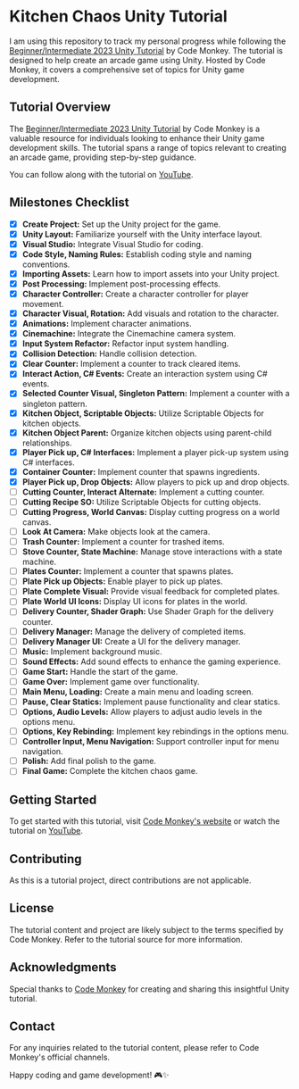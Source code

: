 # Kitchen Chaos Unity Tutorial

I am using this repository to track my personal progress while following the [Beginner/Intermediate 2023 Unity Tutorial](https://unitycodemonkey.com/kitchenchaoscourse.php) by Code Monkey. The tutorial is designed to help create an arcade game using Unity. Hosted by Code Monkey, it covers a comprehensive set of topics for Unity game development.

## Tutorial Overview

The [Beginner/Intermediate 2023 Unity Tutorial](https://unitycodemonkey.com/kitchenchaoscourse.php) by Code Monkey is a valuable resource for individuals looking to enhance their Unity game development skills. The tutorial spans a range of topics relevant to creating an arcade game, providing step-by-step guidance.

You can follow along with the tutorial on [YouTube](https://www.youtube.com/watch?v=AmGSEH7QcDg).

## Milestones Checklist

- [x] **Create Project:** Set up the Unity project for the game.
- [x] **Unity Layout:** Familiarize yourself with the Unity interface layout.
- [x] **Visual Studio:** Integrate Visual Studio for coding.
- [x] **Code Style, Naming Rules:** Establish coding style and naming conventions.
- [x] **Importing Assets:** Learn how to import assets into your Unity project.
- [x] **Post Processing:** Implement post-processing effects.
- [x] **Character Controller:** Create a character controller for player movement.
- [x] **Character Visual, Rotation:** Add visuals and rotation to the character.
- [x] **Animations:** Implement character animations.
- [x] **Cinemachine:** Integrate the Cinemachine camera system.
- [x] **Input System Refactor:** Refactor input system handling.
- [x] **Collision Detection:** Handle collision detection.
- [x] **Clear Counter:** Implement a counter to track cleared items.
- [x] **Interact Action, C# Events:** Create an interaction system using C# events.
- [x] **Selected Counter Visual, Singleton Pattern:** Implement a counter with a singleton pattern.
- [x] **Kitchen Object, Scriptable Objects:** Utilize Scriptable Objects for kitchen objects.
- [x] **Kitchen Object Parent:** Organize kitchen objects using parent-child relationships.
- [x] **Player Pick up, C# Interfaces:** Implement a player pick-up system using C# interfaces.
- [x] **Container Counter:** Implement counter that spawns ingredients.
- [x] **Player Pick up, Drop Objects:** Allow players to pick up and drop objects.
- [ ] **Cutting Counter, Interact Alternate:** Implement a cutting counter.
- [ ] **Cutting Recipe SO:** Utilize Scriptable Objects for cutting objects.
- [ ] **Cutting Progress, World Canvas:** Display cutting progress on a world canvas.
- [ ] **Look At Camera:** Make objects look at the camera.
- [ ] **Trash Counter:** Implement a counter for trashed items.
- [ ] **Stove Counter, State Machine:** Manage stove interactions with a state machine.
- [ ] **Plates Counter:** Implement a counter that spawns plates.
- [ ] **Plate Pick up Objects:** Enable player to pick up plates.
- [ ] **Plate Complete Visual:** Provide visual feedback for completed plates.
- [ ] **Plate World UI Icons:** Display UI icons for plates in the world.
- [ ] **Delivery Counter, Shader Graph:** Use Shader Graph for the delivery counter.
- [ ] **Delivery Manager:** Manage the delivery of completed items.
- [ ] **Delivery Manager UI:** Create a UI for the delivery manager.
- [ ] **Music:** Implement background music.
- [ ] **Sound Effects:** Add sound effects to enhance the gaming experience.
- [ ] **Game Start:** Handle the start of the game.
- [ ] **Game Over:** Implement game over functionality.
- [ ] **Main Menu, Loading:** Create a main menu and loading screen.
- [ ] **Pause, Clear Statics:** Implement pause functionality and clear statics.
- [ ] **Options, Audio Levels:** Allow players to adjust audio levels in the options menu.
- [ ] **Options, Key Rebinding:** Implement key rebindings in the options menu.
- [ ] **Controller Input, Menu Navigation:** Support controller input for menu navigation.
- [ ] **Polish:** Add final polish to the game.
- [ ] **Final Game:** Complete the kitchen chaos game.

## Getting Started

To get started with this tutorial, visit [Code Monkey's website](https://unitycodemonkey.com/kitchenchaoscourse.php) or watch the tutorial on [YouTube](https://www.youtube.com/watch?v=AmGSEH7QcDg).

## Contributing

As this is a tutorial project, direct contributions are not applicable.

## License

The tutorial content and project are likely subject to the terms specified by Code Monkey. Refer to the tutorial source for more information.

## Acknowledgments

Special thanks to [Code Monkey](https://unitycodemonkey.com/) for creating and sharing this insightful Unity tutorial.

## Contact

For any inquiries related to the tutorial content, please refer to Code Monkey's official channels.

Happy coding and game development! 🎮✨
